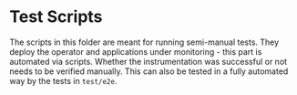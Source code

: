 Test Scripts
============

The scripts in this folder are meant for running semi-manual tests.
They deploy the operator and applications under monitoring - this part is automated via scripts.
Whether the instrumentation was successful or not needs to be verified manually.
This can also be tested in a fully automated way by the tests in `test/e2e`.
